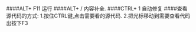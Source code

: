 ####ALT+ F11 运行
####ALT+ /   内容补全.
####CTRL+ 1   自动修复
####查看源代码的方式:
		1.按住CTRL键,点击需要看的源代码.
		2.把光标移动到需要查看代码出按下F3